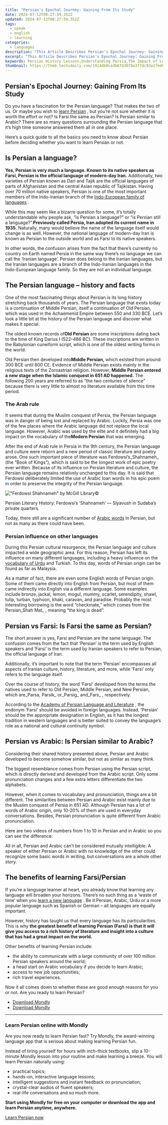 ```yaml
---
title: "Persian's Epochal Journey: Gaining From Its Study"
date: 2024-07-12T08:27:59.352Z
updated: 2024-07-13T08:27:59.352Z
tags:
  - speak
  - english
  - learning
categories:
  - languages
description: "This Article Describes Persian's Epochal Journey: Gaining From Its Study"
excerpt: "This Article Describes Persian's Epochal Journey: Gaining From Its Study"
keywords: Persian History Lessons,Understanding Persia,The Impact of Learning About Ancient Persian Civilization,Exploring the Riches of Persian Heritage,How Studying Persian Contributes to Modern Knowledge and Understanding,Unveiling the Secrets of Persia,The Evolutionary Importance of Learning About Ancient Persian Societies
thumbnail: https://thmb.techidaily.com/1914db0ca3b67d30f8a3f7dc93a1fedb56cd0f4e064e9d0112fa841a16763836.jpg
---
```


## Persian's Epochal Journey: Gaining From Its Study

 Do you have a fascination for the Persian language? That makes the two of us. Or maybe you wish to [learn Persian](https://app.adjust.io/5ixfg4k?campaign=blog-post-id-7041&fallback=https%3A%2F%2Fapp.mondly.com?avangate%5Fsrc=blog-post-id-7041?mother%5Flang=en%5Fus?target%5Flang=fa&redirect%5Fandroid=https%3A%2F%2Fplay.google.com%2Fstore%2Fapps%2Fdetails%3Fid%3Dcom.atistudios.mondly.languages&redirect%5Fios=https%3A%2F%2Fitunes.apple.com%2Fapp%2Fid987873536&redirect%5Fmacos=https%3A%2F%2Fapp.mondly.com?avangate%5Fsrc=blog-post-id-7041?mother%5Flang=en%5Fus?target%5Flang=fa) , but you’re not sure whether it is worth the effort or not? Is Farsi the same as Persian? Is Persian similar to Arabic? There are so many questions surrounding the Persian language that it’s high time someone answered them all in one place.

 Here’s a quick guide to all the basics you need to know about Persian before deciding whether you want to learn Persian or not.

## Is Persian a language?

 **Yes, Persian is very much a language. Known to its native speakers as Farsi, Persian is the official language of modern-day Iran.** Additionally, two varieties of Persian known as Dari and Tajik are the official languages of parts of Afghanistan and the central Asian republic of Tajikistan. Having over 70 million native speakers, Persian is one of the most important members of the Indo-Iranian branch of the [Indo-European family of languages](https://shop.mondly.com/affiliate.php?ACCOUNT=ATISTUDI&AFFILIATE=108875&PATH=https://www.mondly.com?AFFILIATE=108875) .

 While this may seem like a bizarre question for some, it’s totally understandable why people ask, “is Persian a language?” or “is Persian still a language?”.**Previously called Persia, Iran adopted its current name in 1935.** Naturally, many would believe the name of the language itself would change is as well. However, the national language of modern-day Iran is known as Persian to the outside world and as Farsi to its native speakers.

 In other words, the confusion arises from the fact that there’s currently no country on Earth named Persia in the same way there’s no language we can call the ‘Iranian language’. Persian does belong to the Iranian languages, but the Iranian languages are a branch of the Indo-Iranian languages in the Indo-European language family. So they are not an individual language.

## The Persian language – history and facts

 One of the most fascinating things about Persian is its long history stretching back thousands of years. The Persian language that exists today is a continuation of Middle Persian, itself a continuation of Old Persian, which was used in the Achaemenid Empire between 550 and 330 BCE. Let’s look a little bit at the history of the Persian language and discover what makes it special.

 The oldest known records of**Old Persian** are some inscriptions dating back to the time of King Darius I (522–486 BC). These inscriptions are written in the Babylonian cuneiform script, which is one of the oldest writing forms in the world.

 Old Persian then developed into**Middle Persian,** which existed from around 300 BCE until 800 CE. Evidence of Middle Persian exists mainly in the religious texts of the Zoroastrian religion. However, **Middle Persian entered a new stage when the Islamic conquest in 651 AD happened.** The following 200 years are referred to as “the two centuries of silence” because there is very little to almost no literature available from this time period.

### The Arab rule

 It seems that during the Muslim conquest of Persia, the Persian language was in danger of being lost and replaced by Arabic. Luckily, Persia was one of the few places where the Arabic language did not replace the local language. However, Arabic was used by the elite and it definitely had a big impact on the vocabulary of the**Modern Persian** that was emerging.

 After the end of Arab rule in Persia in the 9th century, the Persian language and culture were reborn and a new period of classic literature and poetry arose. One such important piece of literature was Ferdowsi’s_Shahnameh_ (the “Book of Kings”), which is said to be the longest work of epic poetry ever written. Because of its influence on Persian literature and culture, the Persian language remains relatively unchanged to this day. It is said that Ferdowsi deliberately limited the use of Arabic loan words in his epic poem in order to preserve the integrity of the Persian language.

!["Ferdowsi Shahnameh" by McGill Library©](https://edge.mondly.com/blog/wp-content/uploads/2022/09/mcgill-library-AH42Li7NKUc-unsplash-960x629.jpg "Persian Language: History &Amp; Benefits Of Learning Farsi/Persian 2")

 Persian Literary History: Ferdowsi’s ‘Shahnameh’ — Siyavush in Sudaba’s private quarters.

 Today, there still are a significant number of [Arabic words](https://shop.mondly.com/affiliate.php?ACCOUNT=ATISTUDI&AFFILIATE=108875&PATH=https://www.mondly.com?AFFILIATE=108875) in Persian, but not as many as there could have been.

### Persian influence on other languages

 During this Persian cultural resurgence, the Persian language and culture impacted a wide geographic area. For this reason, Persian has left its influence on many different languages, including a heavy influence on the [vocabulary of Urdu](https://shop.mondly.com/affiliate.php?ACCOUNT=ATISTUDI&AFFILIATE=108875&PATH=https://www.mondly.com?AFFILIATE=108875) and Turkish. To this day, words of Persian origin can be found as far as Malaysia.

 As a matter of fact, there are even some English words of Persian origin. Some of them came directly into English from Persian, but most of them came indirectly into English via a different language. Some examples include bronze, jackal, lemon, mogul, mummy, scarlet, serendipity, shawl, tulip, turban, typhoon, khaki, caravan, and paradise. Probably the most interesting borrowing is the word “checkmate,” which comes from the Persian_Shah Mat_ , meaning “the king is dead”.

## Persian vs Farsi: Is Farsi the same as Persian?

 The short answer is yes, Farsi and Persian are the same language. The confusion comes from the fact that ‘Persian’ is the term used by English speakers and ‘Farsi’ is the term used by Iranian speakers to refer to Persian, the official language of Iran.

 Additionally, it’s important to note that the term ‘Persian’ encompasses all aspects of Iranian culture, history, literature, and more, while ‘Farsi’ only refers to the language itself.

 Over the course of history, the word ‘Farsi’ developed from the terms the natives used to refer to Old Persian, Middle Persian, and New Persian, which are_Parsa, Parsik_ or_Parsig_ and_Fars_ , respectively.

 According to the [Academy of Persian Language and Literature](https://iranicaonline.org/articles/farhangestan) , the endonym ‘Farsi’ should be avoided in foreign languages. Instead, ‘Persian’ should be the appropriate designation in English, as it has the longest tradition in western languages and is better suited to convey the language’s role as a national and cultural continuity symbol.

## Persian vs Arabic: Is Persian similar to Arabic?

 Considering their shared history presented above, Persian and Arabic developed to become somehow similar, but not as similar as many think.

 The biggest resemblance comes from Persian using the Persian script, which is directly derived and developed from the Arabic script. Only some pronunciation changes and a few extra letters differentiate the two alphabets.

 However, when it comes to vocabulary and pronunciation, things are a bit different. The similarities between Persian and Arabic exist mainly due to the Muslim conquest of Persia in 651 AD. Although Persian has a lot of words of Arabic origin, only 10-20% of them are used in everyday conversations. Besides, Persian pronunciation is quite different from Arabic pronunciation.

 Here are two videos of numbers from 1 to 10 in Persian and in Arabic so you can see the difference:

 All in all, Persian and Arabic can’t be considered mutually intelligible. A speaker of either Persian or Arabic with no knowledge of the other could recognize some basic words in writing, but conversations are a whole other story.

## The benefits of learning Farsi/Persian

 If you’re a language learner at heart, you already know that learning any language will broaden your horizons. There’s no such thing as a ‘waste of time’ when you [learn a new language](https://shop.mondly.com/affiliate.php?ACCOUNT=ATISTUDI&AFFILIATE=108875&PATH=https://www.mondly.com?AFFILIATE=108875) . Be it Persian, Arabic, Urdu or a more popular language such as Spanish or German – all languages are equally important.

 However, history has taught us that every language has its particularities. This is why **the greatest benefit of learning Persian (Farsi) is that it will give you access to a rich history of literature and insight into a culture that has had a great impact on the world.**

Other benefits of learning Persian include:

* the ability to communicate with a large community of over 100 million Persian speakers around the world;
* a head start on Arabic vocabulary if you decide to learn Arabic;
* access to new job opportunities;
* rich travel experiences.

 Now it all comes down to whether these are good enough reasons for you or not. Are you ready to learn Persian?

* [Download Mondly](https://www.facebook.com/sharer/sharer.php?u=https%3A%2F%2Fwww.mondly.com%2Fblog%2Fpersian-language-benefits%2F&t=Persian+Language%3A+History+%26+Benefits+of+Learning+Farsi%2FPersian "Share on Facebook")
* [Download Mondly](https://shop.mondly.com/affiliate.php?ACCOUNT=ATISTUDI&AFFILIATE=108875&PATH=https://www.mondly.com?AFFILIATE=108875)

---

### Learn Persian online with Mondly

 Are you now ready to learn Persian fast? Try Mondly, the award-winning language app that is serious about making learning Persian fun.

 Instead of tiring yourself for hours with inch-thick textbooks, slip a 10-minute Mondly lesson into your routine and make learning a breeze. You will learn Persian naturally using:

* practical topics;
* hands-on, interactive language lessons;
* intelligent suggestions and instant feedback on pronunciation;
* crystal-clear audios of fluent speakers;
* real-life conversations and so much more.

 **Start using Mondly for free on your computer or download the app and learn Persian anytime, anywhere.**

[Learn Persian now](https://adjt.mondly.com/5ixfg4k?campaign=blog-post-id-7041&fallback=https%3A%2F%2Fapp.mondly.com%3Futm%5Fmedium%3Dblog%5Fblog-post-id-7041%26utm%5Fsource%3Dblog-post-id-7041&redirect%5Fmacos=https%3A%2F%2Fapp.mondly.com%3Futm%5Fmedium%3Dblog%5Fblog-post-id-7041%26utm%5Fsource%3Dblog-post-id-7041&redirect%5Fandroid=https%3A%2F%2Fplay.google.com%2Fstore%2Fapps%2Fdetails%3Fid%3Dcom.atistudios.mondly.languages%3Futm%5Fmedium%3Dblog%5Fblog-post-id-7041%26utm%5Fsource%3Dblog-post-id-7041&redirect%5Fios=https%3A%2F%2Fapps.apple.com%2Fapp%2Fapple-store%2Fid987873536%3Fpt%3D78954800%26ct%3Dblog-post-id-7041%26mt%3D8 "Learn Persian now")

<ins class="adsbygoogle"
     style="display:block"
     data-ad-format="autorelaxed"
     data-ad-client="ca-pub-7571918770474297"
     data-ad-slot="1223367746"></ins>



<ins class="adsbygoogle"
     style="display:block"
     data-ad-client="ca-pub-7571918770474297"
     data-ad-slot="8358498916"
     data-ad-format="auto"
     data-full-width-responsive="true"></ins>




